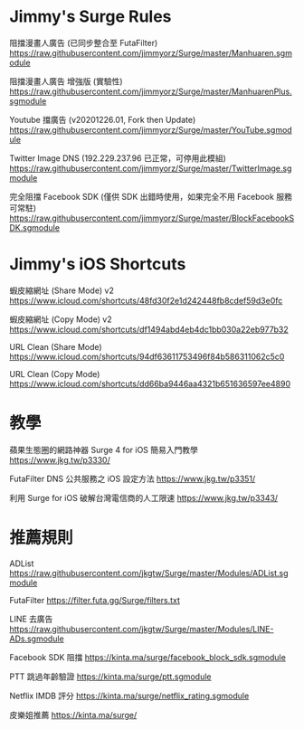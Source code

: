 # Jimmy's Surge Rules

阻擋漫畫人廣告 (已同步整合至 FutaFilter)
https://raw.githubusercontent.com/jimmyorz/Surge/master/Manhuaren.sgmodule


阻擋漫畫人廣告 增強版 (實驗性)
https://raw.githubusercontent.com/jimmyorz/Surge/master/ManhuarenPlus.sgmodule


Youtube 擋廣告 (v20201226.01, Fork then Update)
https://raw.githubusercontent.com/jimmyorz/Surge/master/YouTube.sgmodule


Twitter Image DNS (192.229.237.96 已正常，可停用此模組)
https://raw.githubusercontent.com/jimmyorz/Surge/master/TwitterImage.sgmodule


完全阻擋 Facebook SDK (僅供 SDK 出錯時使用，如果完全不用 Facebook 服務可常駐)
https://raw.githubusercontent.com/jimmyorz/Surge/master/BlockFacebookSDK.sgmodule


# Jimmy's iOS Shortcuts

蝦皮縮網址 (Share Mode) v2
https://www.icloud.com/shortcuts/48fd30f2e1d242448fb8cdef59d3e0fc

蝦皮縮網址 (Copy Mode) v2
https://www.icloud.com/shortcuts/df1494abd4eb4dc1bb030a22eb977b32

URL Clean (Share Mode)
https://www.icloud.com/shortcuts/94df63611753496f84b586311062c5c0

URL Clean (Copy Mode)
https://www.icloud.com/shortcuts/dd66ba9446aa4321b651636597ee4890


# 教學
蘋果生態圈的網路神器 Surge 4 for iOS 簡易入門教學
https://www.jkg.tw/p3330/

FutaFilter DNS 公共服務之 iOS 設定方法
https://www.jkg.tw/p3351/

利用 Surge for iOS 破解台灣電信商的人工限速
https://www.jkg.tw/p3343/


# 推薦規則
ADList
https://raw.githubusercontent.com/jkgtw/Surge/master/Modules/ADList.sgmodule

FutaFilter
https://filter.futa.gg/Surge/filters.txt

LINE 去廣告
https://raw.githubusercontent.com/jkgtw/Surge/master/Modules/LINE-ADs.sgmodule

Facebook SDK 阻擋
https://kinta.ma/surge/facebook_block_sdk.sgmodule

PTT 跳過年齡驗證
https://kinta.ma/surge/ptt.sgmodule

Netflix IMDB 評分
https://kinta.ma/surge/netflix_rating.sgmodule

皮樂姐推薦
https://kinta.ma/surge/
